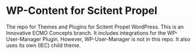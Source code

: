 # WP-Content for Scitent Propel

The repo for Themes and Plugins for Scitent Propel WordPress.
This is an Innovative ECMO Concepts branch.
It includes integrations for the WP-User-Manager Plugin. However, WP-User-Manager is not in this repo. It also uses its own (IEC) child theme.
